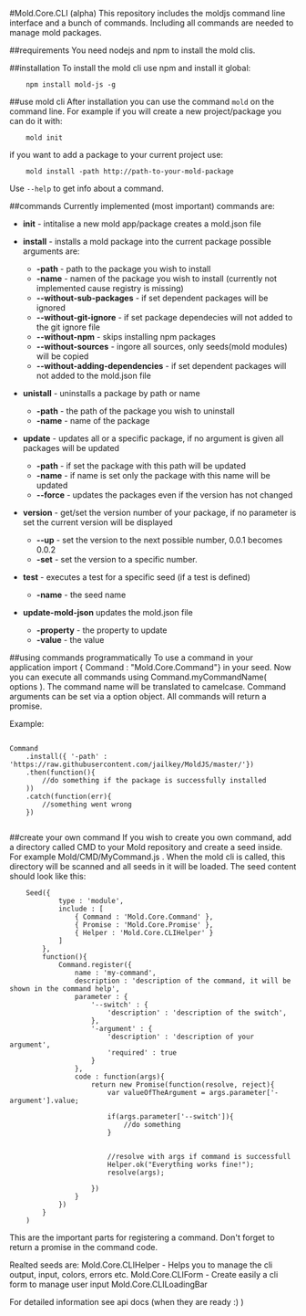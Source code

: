 #Mold.Core.CLI (alpha)
This repository includes the moldjs command line interface and a bunch of commands. Including all commands are needed to manage mold packages.

##requirements
You need nodejs and npm to install the mold clis.

##installation
To install the mold cli use npm and install it global:

```
	npm install mold-js -g
```

##use mold cli
After installation you can use the command ```mold``` on the command line.
For example if you will create a new project/package you can do it with:

```
	mold init
```

if you want to add a package to your current project use:

```
	mold install -path http://path-to-your-mold-package
```

Use ```--help``` to  get info about a command.

##commands
Currently implemented (most important) commands are:

* **init** - intitalise a new mold app/package creates a mold.json file

* **install** - installs a mold package into the current package possible arguments are:
	*  **-path** - path to the package you wish to install
	*  **-name** - namen of the package you wish to install (currently not implemented cause registry is missing)
	* **--without-sub-packages** - if set dependent packages will be ignored
	* **--without-git-ignore** - if set package dependecies will not added to the git ignore file
	* **--without-npm** - skips installing npm packages
	* **--without-sources** - ingore all sources, only seeds(mold modules) will be copied
	* **--without-adding-dependencies** - if set dependent packages will not added to the mold.json file
	
* **unistall** - uninstalls a package by path or name 
	* **-path** - the path of the package you wish to uninstall
	* **-name** - name of the package
	
* **update**  - updates all or a specific package, if no argument is given all packages will be updated
	* **-path** - if set the package with this path will be updated
	* **-name** - if name is set only the package with this name will be updated
	* **--force** - updates the packages even if the version has not changed
	
* **version** - get/set the version number of your package, if no parameter is set the current version will be displayed
	* **--up** - set the version to the next possible number, 0.0.1 becomes 0.0.2
	* **-set** - set the version to a specific number.
	
* **test** - executes a test for a specific seed (if a test is defined)
	* **-name** - the seed name
	
* **update-mold-json** updates the mold.json file
	* **-property** - the property to update
	* **-value** - the value
 

	
##using commands programmatically
To use a command in your application import { Command : "Mold.Core.Command"} in your seed. Now you can execute all commands using Command.myCommandName( options ). The command name will be translated to camelcase. Command arguments can be set via a option object. All commands will return a promise.

Example:

```

Command
	.install({ '-path' : 'https://raw.githubusercontent.com/jailkey/MoldJS/master/'})
	.then(function(){
		//do something if the package is successfully installed
	))
	.catch(function(err){
		//something went wrong
	})
	
```

##create your own command
If you wish to create you own command, add a directory called CMD to your Mold repository and create a seed inside. For example Mold/CMD/MyCommand.js . When the mold cli is called, this directory will be scanned and all seeds in it will be loaded.
The seed content should look like this:

```
	Seed({
			type : 'module',
			include : [
				{ Command : 'Mold.Core.Command' },
				{ Promise : 'Mold.Core.Promise' },
				{ Helper : 'Mold.Core.CLIHelper' }
			]
		},
		function(){
			Command.register({
				name : 'my-command',
				description : 'description of the command, it will be shown in the command help',
				parameter : {
					'--switch' : {
						'description' : 'description of the switch',
					},
					'-argument' : {
						'description' : 'description of your argument',
						'required' : true
					}
				},
				code : function(args){
					return new Promise(function(resolve, reject){
						var valueOfTheArgument = args.parameter['-argument'].value;
						
						if(args.parameter['--switch']){
							//do something
						}
						
						
						//resolve with args if command is successfull
						Helper.ok("Everything works fine!");
						resolve(args);
						
					})
				}
			})
		}
	)
```

This are the important parts for registering a command. Don't forget to return a promise in the command code.

Realted seeds are:
Mold.Core.CLIHelper - Helps you to manage the cli output, input, colors, errors etc.
Mold.Core.CLIForm - Create easily a cli form to manage user input
Mold.Core.CLILoadingBar


For detailed information see api docs (when they are ready :) )



	



 
